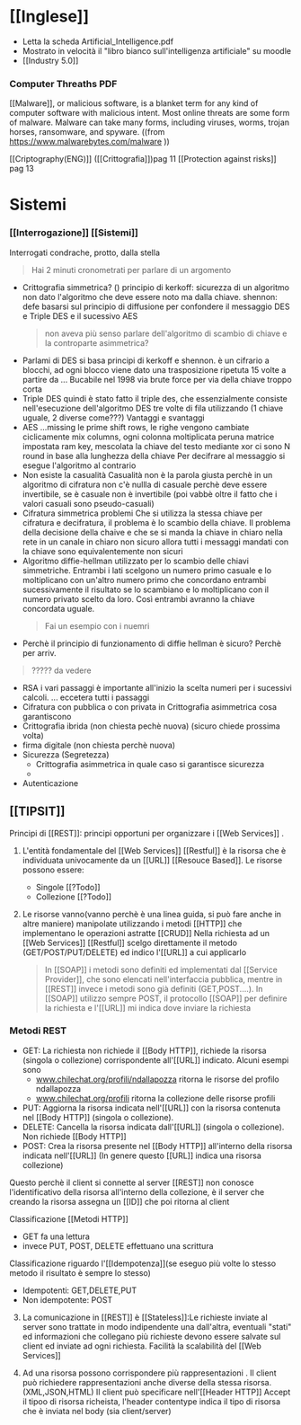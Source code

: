 # [[Inglese]] 
- Letta la scheda Artificial_Intelligence.pdf
- Mostrato in velocità il "libro bianco sull'intelligenza artificiale" su moodle
- [[Industry 5.0]]

### Computer Threaths PDF

[[Malware]], or malicious software, is a blanket term for any kind of computer software with malicious intent. Most online threats are some form of malware. Malware can take many forms, including viruses, worms, trojan horses, ransomware, and spyware.
((from https://www.malwarebytes.com/malware ))

[[Criptography(ENG)]] ([[Crittografia]])pag 11
[[Protection against risks]] pag 13

# Sistemi

### [[Interrogazione]] [[Sistemi]]
Interrogati condrache, protto, dalla stella

>Hai 2 minuti cronometrati per parlare di un argomento

- Crittografia simmetrica? ()
  principio di kerkoff: sicurezza di un algoritmo non dato l'algoritmo che deve essere noto ma dalla chiave.
  shennon: defe basarsi sul principio di diffusione per confondere il messaggio
  DES e Triple DES e il sucessivo AES
  > non aveva più senso parlare dell'algoritmo di scambio di chiave e la controparte asimmetrica?
-  Parlami di DES
  si basa principi di kerkoff e shennon.
  è un cifrario a blocchi, ad ogni blocco viene dato una trasposizione ripetuta 15 volte a partire da ...
  Bucabile nel 1998 via brute force per via della chiave troppo corta
- Triple DES
  quindi è stato fatto il triple des, che essenzialmente consiste nell'esecuzione dell'algoritmo DES tre volte di fila utilizzando (1 chiave uguale, 2 diverse come???)
  Vantaggi e svantaggi
- AES
  ...missing le prime
  shift rows, le righe vengono cambiate ciclicamente
  mix columns, ogni colonna moltiplicata peruna matrice impostata
  ram key, mescolata la chiave del testo mediante xor
  ci sono N round in base alla lunghezza della chiave
  Per decifrare al messaggio si esegue l'algoritmo al contrario
- Non esiste la casualità
  Casualità non è la parola giusta perchè in un algoritmo di cifratura non c'è nullla di casuale perchè deve essere invertibile, se è casuale non è invertibile (poi vabbè oltre il fatto che i valori casuali sono pseudo-casuali)
-  Cifratura simmetrica problemi 
  Che si utilizza la stessa chiave per cifratura e decifratura, il problema è lo scambio della chiave. Il problema della decisione della chaive e che se si manda la chiave in chiaro nella rete in un canale in chiaro non sicuro allora tutti i messaggi mandati con la chiave sono equivalentemente non sicuri
- Algoritmo diffie-hellman 
  utilizzato per lo scambio delle chiavi simmetriche.
  Entrambi i lati scelgono un numero primo casuale e lo moltiplicano con un'altro numero primo che concordano entrambi
  sucessivamente il risultato se lo scambiano e lo moltiplicano con il numero privato scelto da loro. Così entrambi avranno la chiave concordata uguale.
  >Fai un esempio con i nuemri
-  Perchè il principio di funzionamento di diffie hellman è sicuro?
  Perchè per arriv.
  
  >????? da vedere
- RSA i vari passaggi
  è importante all'inizio la scelta numeri per i sucessivi calcoli.
  ... eccetera tutti i passaggi 
- Cifratura con pubblica o con privata in Crittografia asimmetrica cosa garantiscono
- Crittografia ibrida (non chiesta pechè nuova) (sicuro chiede prossima volta)
- firma digitale (non chiesta perchè nuova) 
- Sicurezza (Segretezza)
	- Crittografia asimmetrica in quale caso si garantisce sicurezza
	- 
- Autenticazione

## [[TIPSIT]]

Principi di [[REST]]: principi opportuni per organizzare i [[Web Services]] .
1) L'entità fondamentale del [[Web Services]] [[Restful]] è la risorsa che è individuata univocamente da un [[URL]] [[Resouce Based]].
   Le risorse possono essere:
	- Singole [[?Todo]]
	- Collezione [[?Todo]]
2) Le risorse vanno(vanno perchè è una linea guida, si può fare anche in altre maniere) manipolate utilizzando i metodi [[HTTP]] che implementano le operazioni astratte [[CRUD]]
   Nella richiesta ad un [[Web Services]] [[Restful]] scelgo direttamente il metodo (GET/POST/PUT/DELETE) ed indico l'[[URL]] a cui applicarlo

   > In [[SOAP]] i metodi sono definiti ed implementati dal [[Service Provider]], che sono elencati nell'interfaccia pubblica, mentre in [[REST]] invece i metodi sono già definiti (GET,POST....).
   > In [[SOAP]] utilizzo sempre POST, il protocollo [[SOAP]] per definire la richiesta e l'[[URL]] mi indica dove inviare la richiesta

### Metodi REST
- GET:  La richiesta non richiede il [[Body HTTP]], richiede la risorsa (singola o collezione) corrispondente all'[[URL]] indicato. Alcuni esempi sono
	- www.chilechat.org/profili/ndallapozza ritorna le risorse del profilo ndallapozza
	- www.chilechat.org/profili ritorna la collezione delle risorse profili
- PUT: Aggiorna la risorsa indicata nell'[[URL]] con la risorsa contenuta nel [[Body HTTP]] (singola o collezione).
- DELETE: Cancella la risorsa indicata dall'[[URL]] (singola o collezione). Non richiede [[Body HTTP]]
- POST: Crea la risorsa presente nel [[Body HTTP]] all'interno della risorsa indicata nell'[[URL]] (In genere questo [[URL]] indica una risorsa collezione)

Questo perchè il client si connette al server [[REST]] non conosce l'identificativo della risorsa all'interno della collezione, è il server che creando la risorsa assegna un [[ID]] che poi ritorna al client

Classificazione [[Metodi HTTP]]
- GET fa una lettura
- invece PUT, POST, DELETE effettuano una scrittura

Classificazione riguardo l'[[Idempotenza]](se eseguo più volte lo stesso metodo il risultato è sempre lo stesso)
- Idempotenti: GET,DELETE,PUT
- Non idempotente: POST

3) La comunicazione in [[REST]] è [[Stateless]]:Le richieste inviate al server sono trattate in modo indipendente una dall'altra, eventuali "stati" ed informazioni che collegano più richieste devono essere salvate sul client ed inviate ad ogni richiesta.
Facilità la scalabilità del [[Web Services]]

4) Ad una risorsa possono corrispondere più rappresentazioni . Il client può richiedere rappresentazioni anche diverse della stessa risorsa. (XML,JSON,HTML)
   Il client può specificare nell'[[Header HTTP]]  Accept il tipoo di risorsa richeista, l'header contentype indica il tipo di risorsa che è inviata nel body (sia client/server)

